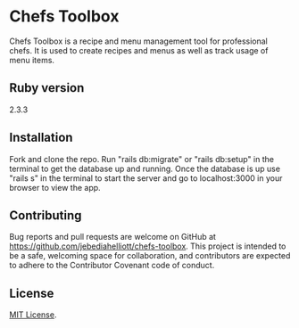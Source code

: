 # Chefs Toolbox

Chefs Toolbox is a recipe and menu management tool for professional chefs. It is used to create recipes and menus as well as track usage of menu items.

## Ruby version
2.3.3

## Installation
Fork and clone the repo. Run "rails db:migrate" or "rails db:setup" in the terminal to get the database up and running. Once the database is up use "rails s" in the terminal to start the server and go to localhost:3000 in your browser to view the app.

## Contributing
Bug reports and pull requests are welcome on GitHub at https://github.com/jebediahelliott/chefs-toolbox. This project is intended to be a safe, welcoming space for collaboration, and contributors are expected to adhere to the Contributor Covenant code of conduct.

## License
[MIT License](https://opensource.org/licenses/MIT).

